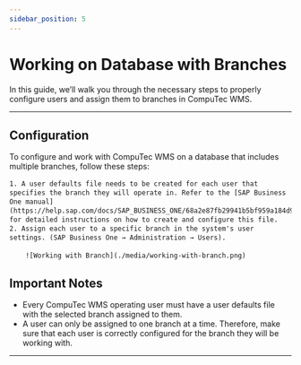 ```yaml
---
sidebar_position: 5
---
```


# Working on Database with Branches

In this guide, we’ll walk you through the necessary steps to properly configure users and assign them to branches in CompuTec WMS.

---

## Configuration

To configure and work with CompuTec WMS on a database that includes multiple branches, follow these steps:

    1. A user defaults file needs to be created for each user that specifies the branch they will operate in. Refer to the [SAP Business One manual](https://help.sap.com/docs/SAP_BUSINESS_ONE/68a2e87fb29941b5bf959a184d9c6727/4506da43d8696c30e10000000a114a6b.html) for detailed instructions on how to create and configure this file.
    2. Assign each user to a specific branch in the system's user settings. (SAP Business One → Administration → Users).

        ![Working with Branch](./media/working-with-branch.png)

## Important Notes

- Every CompuTec WMS operating user must have a user defaults file with the selected branch assigned to them.
- A user can only be assigned to one branch at a time. Therefore, make sure that each user is correctly configured for the branch they will be working with.

---
